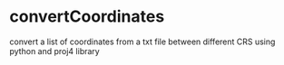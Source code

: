 # convertCoordinates
convert a list of coordinates from a txt file between different CRS using python and proj4 library
